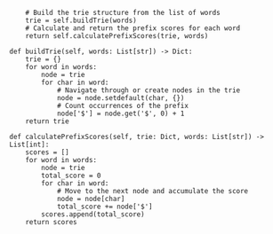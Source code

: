        # Build the trie structure from the list of words
        trie = self.buildTrie(words)
        # Calculate and return the prefix scores for each word
        return self.calculatePrefixScores(trie, words)

    def buildTrie(self, words: List[str]) -> Dict:
        trie = {}
        for word in words:
            node = trie
            for char in word:
                # Navigate through or create nodes in the trie
                node = node.setdefault(char, {})
                # Count occurrences of the prefix
                node['$'] = node.get('$', 0) + 1
        return trie

    def calculatePrefixScores(self, trie: Dict, words: List[str]) -> List[int]:
        scores = []
        for word in words:
            node = trie
            total_score = 0
            for char in word:
                # Move to the next node and accumulate the score
                node = node[char]
                total_score += node['$']
            scores.append(total_score)
        return scores
